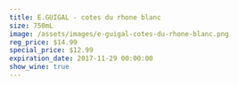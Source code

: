 ```yaml
---
title: E.GUIGAL - cotes du rhone blanc
size: 750mL
image: /assets/images/e-guigal-cotes-du-rhone-blanc.png
reg_price: $14.99
special_price: $12.99
expiration_date: 2017-11-29 00:00:00
show_wine: true
---
```



